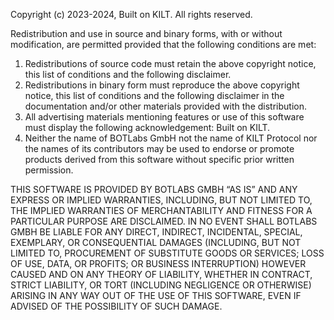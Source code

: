 Copyright (c) 2023-2024, Built on KILT. All rights reserved.

Redistribution and use in source and binary forms, with or without
modification, are permitted provided that the following conditions are met:
1. Redistributions of source code must retain the above copyright notice, this
   list of conditions and the following disclaimer.
2. Redistributions in binary form must reproduce the above copyright notice,
   this list of conditions and the following disclaimer in the documentation
   and/or other materials provided with the distribution.
3. All advertising materials mentioning features or use of this software must
   display the following acknowledgement: Built on KILT.
4. Neither the name of BOTLabs GmbH not the name of KILT Protocol nor the names of its contributors may be used to
   endorse or promote products derived from this software without specific prior written permission.

THIS SOFTWARE IS PROVIDED BY  BOTLABS GMBH “AS IS” AND ANY EXPRESS OR IMPLIED WARRANTIES, INCLUDING, BUT NOT LIMITED TO, THE IMPLIED WARRANTIES OF MERCHANTABILITY AND FITNESS FOR A PARTICULAR PURPOSE ARE DISCLAIMED. IN NO EVENT SHALL BOTLABS GMBH BE LIABLE FOR ANY DIRECT, INDIRECT, INCIDENTAL, SPECIAL, EXEMPLARY, OR CONSEQUENTIAL DAMAGES (INCLUDING, BUT NOT LIMITED TO, PROCUREMENT OF SUBSTITUTE GOODS OR SERVICES; LOSS OF USE, DATA, OR PROFITS; OR BUSINESS INTERRUPTION) HOWEVER CAUSED AND ON ANY THEORY OF LIABILITY, WHETHER IN CONTRACT, STRICT LIABILITY, OR TORT (INCLUDING NEGLIGENCE OR OTHERWISE) ARISING IN ANY WAY OUT OF THE USE OF THIS SOFTWARE, EVEN IF ADVISED OF THE POSSIBILITY OF SUCH DAMAGE.
